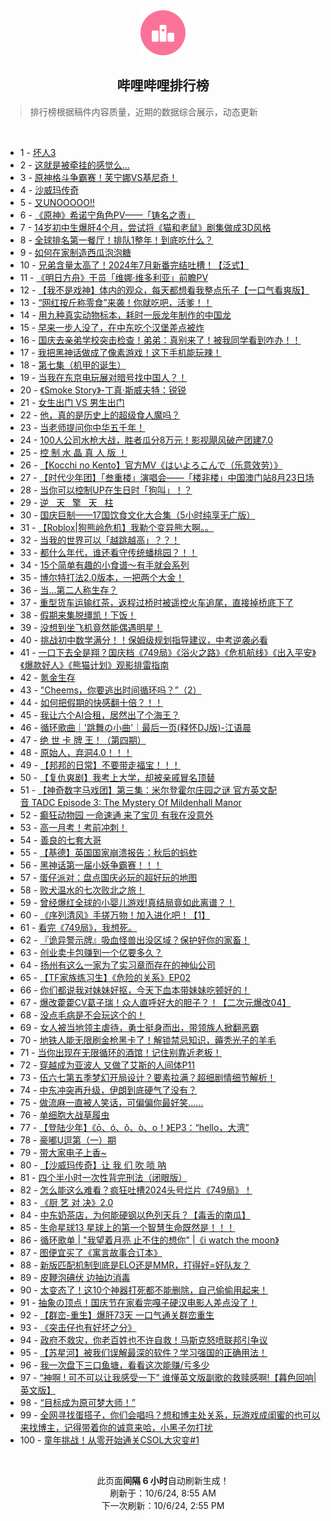 <div align="center">
    <img src="./assets/icon_rank.png" alt="logo" />
    <h2>哔哩哔哩排行榜</h>
</div>

> 排行榜根据稿件内容质量，近期的数据综合展示，动态更新

<br />

<ul><li><span>1 - <a href=https://www.bilibili.com/BV1GaxCewEcH>坏人3</a></span></li><li><span>2 - <a href=https://www.bilibili.com/BV1uM4cerEVk>这就是被牵挂的感觉么...</a></span></li><li><span>3 - <a href=https://www.bilibili.com/BV1jQxDehEh6>原神格斗争霸赛！芙宁娜VS基尼奇！</a></span></li><li><span>4 - <a href=https://www.bilibili.com/BV1v84ge7Em8>沙威玛传奇</a></span></li><li><span>5 - <a href=https://www.bilibili.com/BV1DCx4eUEa2>又UNOOOOO!!</a></span></li><li><span>6 - <a href=https://www.bilibili.com/BV1RaxseEEXo>《原神》希诺宁角色PV——「铸名之责」</a></span></li><li><span>7 - <a href=https://www.bilibili.com/BV1sGxfecEZS>14岁初中生爆肝4个月，尝试将《猫和老鼠》剧集做成3D风格</a></span></li><li><span>8 - <a href=https://www.bilibili.com/BV1tL45eVEFU>全球排名第一餐厅！排队1整年！到底吃什么？</a></span></li><li><span>9 - <a href=https://www.bilibili.com/BV1SM4ce6EFK>如何在家制造西瓜泡泡糖</a></span></li><li><span>10 - <a href=https://www.bilibili.com/BV1F219Y3Ewv>兄弟含量太高了！2024年7月新番完结吐槽！【泛式】</a></span></li><li><span>11 - <a href=https://www.bilibili.com/BV1YP4jebEST>《明日方舟》干员「维娜·维多利亚」前瞻PV</a></span></li><li><span>12 - <a href=https://www.bilibili.com/BV1Nj4ceKEUr>【我不是戏神】体内的观众，每天都想看我整点乐子【一口气看爽版】</a></span></li><li><span>13 - <a href=https://www.bilibili.com/BV1gQxkebELa>“网红按斤称零食”来袭！你就吃吧，活爹！！</a></span></li><li><span>14 - <a href=https://www.bilibili.com/BV1jqx9eBEdm>用九种真实动物标本，耗时一辰龙年制作的中国龙</a></span></li><li><span>15 - <a href=https://www.bilibili.com/BV1wvxZexEKg>早来一步人没了，在中东吃个汉堡差点被炸</a></span></li><li><span>16 - <a href=https://www.bilibili.com/BV1TDxSeVEG6>国庆去亲弟学校突击检查！弟弟：真别来了！被我同学看到咋办！！</a></span></li><li><span>17 - <a href=https://www.bilibili.com/BV1WQxee4Eyv>我把黑神话做成了像素游戏！这下手机能玩辣！</a></span></li><li><span>18 - <a href=https://www.bilibili.com/BV176x9eiEMv>第七集（机甲的诞生）</a></span></li><li><span>19 - <a href=https://www.bilibili.com/BV1Uox9e9EL1>当我在东京电玩展对暗号找中国人？！</a></span></li><li><span>20 - <a href=https://www.bilibili.com/BV1XUx9eFE8a>《Smoke&nbsp;Story》-丁真·斯威夫特：锐锐</a></span></li><li><span>21 - <a href=https://www.bilibili.com/BV1PPxXeGEsA>女生出门&nbsp;VS&nbsp;男生出门</a></span></li><li><span>22 - <a href=https://www.bilibili.com/BV1sBxDegE9B>他，真的是历史上的超级食人魔吗？</a></span></li><li><span>23 - <a href=https://www.bilibili.com/BV1AnxQerEmH>当老师提问你中华五千年！</a></span></li><li><span>24 - <a href=https://www.bilibili.com/BV1PbxdeQE44>100人公司水枪大战，胜者瓜分8万元！影视飓风破产团建7.0</a></span></li><li><span>25 - <a href=https://www.bilibili.com/BV1WSxReEEEh>控&nbsp;制&nbsp;水&nbsp;晶&nbsp;真&nbsp;人&nbsp;版&nbsp;！</a></span></li><li><span>26 - <a href=https://www.bilibili.com/BV1M24geiEzS>【Kocchi&nbsp;no&nbsp;Kento】官方MV《はいよろこんで（乐意效劳）》</a></span></li><li><span>27 - <a href=https://www.bilibili.com/BV1GRxWeyEva>【时代少年团】「叁重楼」演唱会——「楼非楼」中国澳门站8月23日场</a></span></li><li><span>28 - <a href=https://www.bilibili.com/BV1QDxdeiEQS>当你可以控制UP在生日时「狗叫」！？</a></span></li><li><span>29 - <a href=https://www.bilibili.com/BV1RixSeQEBP>逆&nbsp;&nbsp;&nbsp;天&nbsp;&nbsp;&nbsp;擎&nbsp;&nbsp;&nbsp;天&nbsp;&nbsp;&nbsp;柱</a></span></li><li><span>30 - <a href=https://www.bilibili.com/BV1TU4geNERX>国庆巨制——17国饮食文化大合集（5小时纯享无广版）</a></span></li><li><span>31 - <a href=https://www.bilibili.com/BV1V84MezEM4>【Roblox|狗熊岭危机】我勒个变异熊大啊。。</a></span></li><li><span>32 - <a href=https://www.bilibili.com/BV1tK4GerEyE>当我的世界可以「越跳越高」？？！</a></span></li><li><span>33 - <a href=https://www.bilibili.com/BV115xbejEkw>都什么年代，谁还看守传统蟠桃园？！！</a></span></li><li><span>34 - <a href=https://www.bilibili.com/BV1mz4Le1EA2>15个简单有趣的小食谱～有手就会系列</a></span></li><li><span>35 - <a href=https://www.bilibili.com/BV1cK4VeaECx>博尔特打法2.0版本，一把两个大金！</a></span></li><li><span>36 - <a href=https://www.bilibili.com/BV1yZ4ceTEdz>当...第二人称生存？</a></span></li><li><span>37 - <a href=https://www.bilibili.com/BV1TS4geeEy7>重型货车运输红茶，返程过桥时被遥控火车追尾，直接掉桥底下了</a></span></li><li><span>38 - <a href=https://www.bilibili.com/BV1jM4FeQE2P>假期来集脱缰凯！下饭！</a></span></li><li><span>39 - <a href=https://www.bilibili.com/BV1apxDenEmK>没想到坐飞机竟然能偶遇明星！</a></span></li><li><span>40 - <a href=https://www.bilibili.com/BV1yjx4eTEHM>挑战初中数学满分！！保姆级规划指导建议，中考逆袭必看</a></span></li><li><span>41 - <a href=https://www.bilibili.com/BV1Vy45eWE9b>一口下去全是翔？国庆档《749局》《浴火之路》《危机航线》《出入平安》《爆款好人》《熊猫计划》观影排雷指南</a></span></li><li><span>42 - <a href=https://www.bilibili.com/BV1L54FemET6>氪金生存</a></span></li><li><span>43 - <a href=https://www.bilibili.com/BV1Yvxfe5EYG>&quot;Cheems，你要逃出时间循环吗？”（2）</a></span></li><li><span>44 - <a href=https://www.bilibili.com/BV1hexpeuENQ>如何把假期的快感翻十倍？！！</a></span></li><li><span>45 - <a href=https://www.bilibili.com/BV1MkxeeYEEb>我让六个AI合租，居然出了个海王？</a></span></li><li><span>46 - <a href=https://www.bilibili.com/BV1ed43eEEzL>循环歌曲｜&#39;跳舞の小曲&#39;｜最后一页(释怀DJ版)-江语晨</a></span></li><li><span>47 - <a href=https://www.bilibili.com/BV1o5xDedEMp>绝&nbsp;世&nbsp;卡&nbsp;牌&nbsp;王！（第四期）</a></span></li><li><span>48 - <a href=https://www.bilibili.com/BV156xQeZE9X>原始人，弃洞4.0！！！</a></span></li><li><span>49 - <a href=https://www.bilibili.com/BV1BQxrezEoR>【邦邦的日常】不要带走福宝！！！</a></span></li><li><span>50 - <a href=https://www.bilibili.com/BV1A4x9eLEdn>【复仇爽剧】我考上大学，却被亲戚冒名顶替</a></span></li><li><span>51 - <a href=https://www.bilibili.com/BV15vxSeWE7N>【神奇数字马戏团】第三集：米尔登霍尔庄园之谜&nbsp;官方英文配音&nbsp;TADC&nbsp;Episode&nbsp;3:&nbsp;The&nbsp;Mystery&nbsp;Of&nbsp;Mildenhall&nbsp;Manor</a></span></li><li><span>52 - <a href=https://www.bilibili.com/BV1TQ4geAEP5>癫狂动物园&nbsp;一命速通&nbsp;来了宝贝&nbsp;有我在没意外</a></span></li><li><span>53 - <a href=https://www.bilibili.com/BV1szxDezEgy>高一月考！考前冲刺！</a></span></li><li><span>54 - <a href=https://www.bilibili.com/BV1wn4ceYEcG>善良的七套大哥</a></span></li><li><span>55 - <a href=https://www.bilibili.com/BV1sHx9eUEVY>【基德】英国国家崩溃报告：秋后的蚂蚱</a></span></li><li><span>56 - <a href=https://www.bilibili.com/BV1xL45eVEoh>黑神话第一届小妖争霸赛！！！</a></span></li><li><span>57 - <a href=https://www.bilibili.com/BV1VY4MeqEkV>蛋仔派对：盘点国庆必玩的超好玩的地图</a></span></li><li><span>58 - <a href=https://www.bilibili.com/BV1eb4MegEqf>败犬温水的七次败北之旅！</a></span></li><li><span>59 - <a href=https://www.bilibili.com/BV1LnxXehEs2>曾经爆红全球的小婴儿游戏!真结局竟如此离谱？！</a></span></li><li><span>60 - <a href=https://www.bilibili.com/BV1Nr4Pe1Eiy>《序列清风》手搓万物！加入进化吧！【1】</a></span></li><li><span>61 - <a href=https://www.bilibili.com/BV1cjxfetE2a>看完《749局》，我想死。</a></span></li><li><span>62 - <a href=https://www.bilibili.com/BV1rYxvetE22>『诡异警示牌』吸血怪兽出没区域？保护好你的家畜！</a></span></li><li><span>63 - <a href=https://www.bilibili.com/BV13PxQepEHg>创业卖卡包赚到一个亿要多久？</a></span></li><li><span>64 - <a href=https://www.bilibili.com/BV1AUsZe9E51>扬州有这么一家为了实习章而存在的神仙公司</a></span></li><li><span>65 - <a href=https://www.bilibili.com/BV1Ug45e2EaA>【TF家族练习生】《危险的关系》EP02</a></span></li><li><span>66 - <a href=https://www.bilibili.com/BV1zMxXeBE2Y>你们都说我对妹妹好抠，今天下血本带妹妹吃顿好的！</a></span></li><li><span>67 - <a href=https://www.bilibili.com/BV1FuxDecEcQ>爆改藿藿CV葛子瑞！众人直呼好大的胆子？！【二次元爆改04】</a></span></li><li><span>68 - <a href=https://www.bilibili.com/BV1WJ45e6EDZ>没点毛病是不会玩这个的！</a></span></li><li><span>69 - <a href=https://www.bilibili.com/BV1KKxseTEAW>女人被当地领主虐待，勇士挺身而出，带领族人掀翻恶霸</a></span></li><li><span>70 - <a href=https://www.bilibili.com/BV1KKxseTE9c>地铁人能无限刷金枪黑卡了！解锁禁忌知识，薅秃光子的羊毛</a></span></li><li><span>71 - <a href=https://www.bilibili.com/BV1BD43eQEFz>当你出现在无限循环的酒馆！记住别靠近老板！</a></span></li><li><span>72 - <a href=https://www.bilibili.com/BV1k643ebEUr>穿越成为亚波人&nbsp;又做了艾斯的人间体P11</a></span></li><li><span>73 - <a href=https://www.bilibili.com/BV16s4GebEte>伍六七第五季梦幻开局设计？要素拉满？超细剧情细节解析！</a></span></li><li><span>74 - <a href=https://www.bilibili.com/BV1mPxfevEXt>中东冲突再升级，伊朗到底硬气了没有？</a></span></li><li><span>75 - <a href=https://www.bilibili.com/BV1jAxWeJEng>做流麻一直被人笑话，可偏偏你最好笑……</a></span></li><li><span>76 - <a href=https://www.bilibili.com/BV13CxQedEz4>单细胞大战草履虫</a></span></li><li><span>77 - <a href=https://www.bilibili.com/BV1gMx9etEZo>【登陆少年】《ō、ó、ǒ、ò、o！》EP3：“hello，大湾”</a></span></li><li><span>78 - <a href=https://www.bilibili.com/BV1cd4MeXEp5>豪嘟U逗第（一）期</a></span></li><li><span>79 - <a href=https://www.bilibili.com/BV1P7xQeCEoZ>带大家电子上香~</a></span></li><li><span>80 - <a href=https://www.bilibili.com/BV1Y145eXEWM>【沙威玛传奇】让&nbsp;我&nbsp;们&nbsp;吹&nbsp;唢&nbsp;呐</a></span></li><li><span>81 - <a href=https://www.bilibili.com/BV1ZXxtehEPa>四个半小时一次性背完刑法（闭眼版）</a></span></li><li><span>82 - <a href=https://www.bilibili.com/BV1WR1DYMERi>怎么能这么难看？疯狂吐槽2024头号烂片《749局》！</a></span></li><li><span>83 - <a href=https://www.bilibili.com/BV1YR1SYEEfT>《厨&nbsp;艺&nbsp;对&nbsp;决》2.0</a></span></li><li><span>84 - <a href=https://www.bilibili.com/BV1Jc4Fe4EvR>中东奶茶店，为何能硬钢以色列天兵？【毒舌的南瓜】</a></span></li><li><span>85 - <a href=https://www.bilibili.com/BV18NxQeQEoS>生命星球13&nbsp;星球上的第一个智慧生命既然是！！！</a></span></li><li><span>86 - <a href=https://www.bilibili.com/BV1GH43ekE3L>循环歌单&nbsp;|&nbsp;&quot;我望着月亮&nbsp;止不住的想你&quot;&nbsp;|《i&nbsp;watch&nbsp;the&nbsp;moon》</a></span></li><li><span>87 - <a href=https://www.bilibili.com/BV19ixfeCEaN>图便宜买了《寓言故事合订本》</a></span></li><li><span>88 - <a href=https://www.bilibili.com/BV1Atx9eyEgJ>新版匹配机制到底是ELO还是MMR，打得好=好队友？</a></span></li><li><span>89 - <a href=https://www.bilibili.com/BV1dDxZe5EYd>皮鞭泡碘伏&nbsp;边抽边消毒</a></span></li><li><span>90 - <a href=https://www.bilibili.com/BV1ZGtHeHESQ>太变态了！这10个神器打死都不能删除，自己偷偷用起来！</a></span></li><li><span>91 - <a href=https://www.bilibili.com/BV1CwxXekEWg>抽象の顶点！国庆节在家看完嘎子硬汉电影人差点没了！</a></span></li><li><span>92 - <a href=https://www.bilibili.com/BV11F4PeCE1t>【群峦-重生】爆肝73天&nbsp;一口气通关群峦重生</a></span></li><li><span>93 - <a href=https://www.bilibili.com/BV1tP4geNE35>《突击仔也有好坏之分》</a></span></li><li><span>94 - <a href=https://www.bilibili.com/BV1Ju1dY5Ekc>政府不救灾，你老百姓也不许自救！马斯克怒喷联邦引争议</a></span></li><li><span>95 - <a href=https://www.bilibili.com/BV12Xx4ekEvm>【苏星河】被我们误解最深的软件？学习强国的正确用法！</a></span></li><li><span>96 - <a href=https://www.bilibili.com/BV159xZeVEB2>我一次盘下三口鱼塘，看看这次能赚/亏多少</a></span></li><li><span>97 - <a href=https://www.bilibili.com/BV1i74PewEcj>“神啊&nbsp;!&nbsp;可不可以让我感受一下”&nbsp;谁懂英文版副歌的救赎感啊!【暮色回响|英文版】</a></span></li><li><span>98 - <a href=https://www.bilibili.com/BV1sBxDegERV>“目标成为原可梦大师！”</a></span></li><li><span>99 - <a href=https://www.bilibili.com/BV16TxXeuEmA>全网寻找蛋搭子，你们会唱吗？想和博主处关系，玩游戏成闺蜜的也可以来找博主，记得带着你的诚意来哈，小黑子勿打扰</a></span></li><li><span>100 - <a href=https://www.bilibili.com/BV1zBxYejEk7>童年挑战！从零开始通关CSOL大灾变#1</a></span></li></ul>

<br />

<p align=center>此页面<strong>间隔 6 小时</strong>自动刷新生成！<br>刷新于：10/6/24, 8:55 AM<br>下一次刷新：10/6/24, 2:55 PM</p>